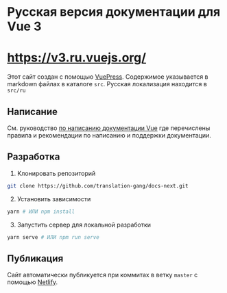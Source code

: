# Русская версия документации для Vue 3

# https://v3.ru.vuejs.org/

Этот сайт создан с помощью [VuePress](https://vuepress.vuejs.org/). Содержимое указывается в markdown файлах в каталоге `src`. Русская локализация находится в `src/ru`

## Написание

См. руководство [по написанию документации Vue](https://v3.ru.vuejs.org/ru/guide/writing-guide.html) где перечислены правила и рекомендации по написанию и поддержки документации.

## Разработка

1. Клонировать репозиторий

```bash
git clone https://github.com/translation-gang/docs-next.git
```

2. Установить зависимости

```bash
yarn # ИЛИ npm install
```

3. Запустить сервер для локальной разработки

```bash
yarn serve # ИЛИ npm run serve
```

## Публикация

Сайт автоматически публикуется при коммитах в ветку `master` с помощью [Netlify](https://www.netlify.com/).
